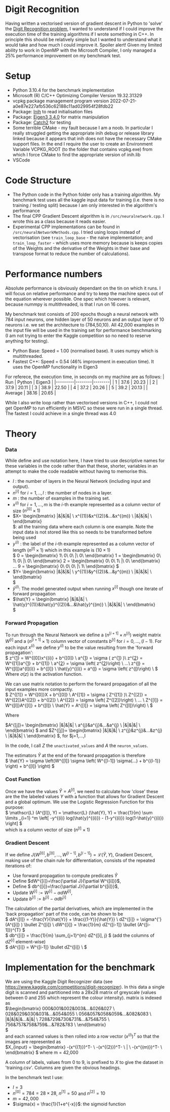 # Digit Recognition
 Having written a vectorised version of gradient descent in Python to 'solve' the [Digit Recognition problem](https://www.kaggle.com/competitions/digit-recognizer), I wanted to understand if I could improve the execution time of the training algorithms if I wrote something in C++. In principle this should be relatively simple but I wanted to understand what it would take and how much I could improve it. Spoiler alert! Given my limited ability to work in OpenMP with the Microsoft Compiler, I only managed a 25% performance improvement on my benchmark test. 

 # Setup
 - Python 3.10.4 for the benchmark implementation
 - Microsoft (R) C/C++ Optimizing Compiler Version 19.32.31329
 - vcpkg package management program version 2022-07-21-a0e87e227afb536c62188c11ad029954f28fdb22
 - Package: [Inih](https://github.com/benhoyt/inih) to read initialisation files
 - Package: [Eigen3 3.4.0](https://eigen.tuxfamily.org/) for matrix manipulation
 - Package: [Catch2](https://github.com/catchorg/Catch2) for testing
 - Some terrible CMake - my fault because I am a noob. In particular I really struggled getting the appropriate inih debug or release library linked because it appears that inih does not have the necessary CMake support files. In the end I require the user to create an Environment Variable VCPKG_ROOT (to the folder that contains vcpkg.exe) from which I force CMake to find the appropriate version of inih.lib
 - VSCode

# Code Structure
- The Python code in the Python folder only has a training algorithm. My benchmark test uses all the kaggle input data for training (i.e. there is no training / testing split) because I am only interested in the algorithm's performance
- The final CPP Gradient Descent algorithm is in `/src/neuralnetwork.cpp`. I wrote this as a class because it reads easier. 
- Experimental CPP implementations can be found in `/src/neuralNetworkMethods.cpp`. I tried using loops instead of vectorisation (see `train_loop_base` - the naive implementation; and `train_loop_faster` - which uses more memory because is keeps copies of the Weights and the derivative of the Weights in their base and transpose format to reduce the number of calculations). 

# Performance numbers
Absolute performance is obviously dependant on the tin on which it runs. I will focus on relative performance and try to keep the machine specs out of the equation wherever possible. One spec which however is relevant, because nummpy is multithreaded, is that I run on 16 cores.

My benchmark test consists of 200 epochs though a neural network with 784 input neurons, one hidden layer of 50 neurons and an output layer of 10 neurons i.e. we set the architecture to (784,50,10). All 42,000 examples in the input file will be used in the training set for performance benchmarking (I am not trying to enter the Kaggle competition so no need to reserve anything for testing).

- Python Base: Speed = 1.00 (normalised base). It uses numpy which is multithreaded. 
- Fastest C++: Speed = 0.54 (46% improvement in execution time). It uses the OpenMP functionality in Eigen3

For referece, the execution time, in seconds on my machine are as follows:
| Run     | Python | Eigen3 |
|---------|--------|--------|
| 1       | 37.6   | 20.23  |
| 2       | 37.9   | 20.11  |
| 3       | 38.9   | 22.50  |
| 4       | 37.2   | 20.26  |
| 5       | 39.2   | 20.13  |
| Average | 38.16  | 20.65  |

While I also write loop rather than vectorised versions in C++, I could not get OpenMP to run efficiently in MSVC so these were run in a single thread. The fastest I could achieve in a single thread was 4.0


# Theory
<h3>Data</h3>
While define and use notation here, I have tried to use descriptive names for these variables in the code rather than that these, shorter, variables in an attempt to make the code readable without having to memorise this.

- $l$ : the number of layers in the Neural Network (including input and output). 
- $n^{[i]}$ for $i=1,..,l$ : the number of nodes in a layer. 
- $m$ : the number of examples in the training set. 
- $x^{(i)}$ for $i=1,...,m$ is the $i$-th example represented as a column vector of size $(n^{[0]} \times 1)$
- $X=
\begin{bmatrix}
|&|&|&| \\
x^{(1)}&x^{(2)}&...&x^{(m)} \\
|&|&|&| \\
\end{bmatrix}   
$: all the training data where each column is one example. Note the input data is not stored like this so needs to be transformed before being used
- $y^{(i)}$ : the label of the $i$-th example represented as a column vector of length $(n^{[l]} \times 1)$ which in this example is $(10 \times 1)$  
$
0 = 
\begin{bmatrix} 
1\\
0\\
0\\
|\\
0\\
\end{bmatrix}
1 = 
\begin{bmatrix} 
0\\
1\\
0\\
|\\
0\\
\end{bmatrix}
2 = 
\begin{bmatrix} 
0\\
0\\
1\\
|\\
0\\
\end{bmatrix}
... 
9 = 
\begin{bmatrix} 
0\\
0\\
0\\
|\\
1\\
\end{bmatrix}
$  
- $Y= \begin{bmatrix}
|&|&|&| \\
y^{(1)}&y^{(2)}&...&y^{(m)} \\
|&|&|&| \\
\end{bmatrix}  
$
- $\hat{y}^{(i)}$: The model generated output when running $x^{[i]}$ though one iterate of forward propagation
- $\hat{Y} = \begin{bmatrix}
|&|&|&| \\
\hat{y}^{(1)}&\hat{y}^{(2)}&...&\hat{y}^{(m)} \\
|&|&|&| \\
\end{bmatrix}  
$

<h3>Forward Propagation</h3>

To run through the Neural Network we define a $(n^{[i+1]} \times n^{[i]})$ weight matrix $W^{[i]}$ and a $(n^{[i+1]} \times 1)$ column vector of constants $b^{[i]}$ for $i=0,...,(l-1)$. For each input $x^{(i)}$ we define $y^{(i)}$ to be the value resulting from the 'forward propagation':  
$
z^{[1](i)} = W^{[0]}x^{(i)} + b^{[0]} \\
a^{[1](i)} = \sigma ( z^{[1](i)} )\\
z^{[2](i)} = W^{[1]}a^{[1](i)} + b^{[1]} \\
a^{[2](i)} = \sigma \left( z^{[2](i)}\right) \\
...\\
z^{[l](i)} = W^{[l]}a^{l](i)} + b^{[l]} \\
\hat{y}^{(i)} = a^{[l](i)} = \sigma \left( z^{[l](i)}\right) \\
$    
Where $\sigma(z)$ is the activation function.  

We can use matrix notation to perform the forward propagation of all the input examples more compactly.  
$
Z^{[1]} = W^{[0]}X + b^{[0]} \\
A^{[1]} = \sigma ( Z^{[1]} )\\
Z^{[2]} = W^{[2]}A^{[2]} + b^{[2]} \\
A^{[2]} = \sigma \left( Z^{[2]}\right) \\
... \\
Z^{[l]} = W^{[l]}A^{[l]} + b^{[l]} \\
\hat{Y} = A^{[l]} = \sigma \left( Z^{[l]}\right) \\
$

Where 

$A^{[j]}=
\begin{bmatrix}
|&|&|&| \\
a^{[j](1)}&a^{[j](2)}&...&a^{[j](m)} \\
|&|&|&| \\
\end{bmatrix}
$ 
and 
$Z^{[j]}=
\begin{bmatrix}
|&|&|&| \\
z^{[j](1)}&z^{[j](2)}&...&z^{[j](m)} \\
|&|&|&| \\
\end{bmatrix}
$, for $j=1,...,l

In the code, I call $Z$ the `unactivated_values` and $A$ the `neuron_values`.  

The estimators $\hat{Y}$ at the end of the forward propagation is therefore  
$
\hat{Y} = \sigma \left(W^{[l]} \sigma \left( W^{[l-1]}  \sigma(...)   +   b^{{l-1}} \right)    + b^{[l]} \right)
$  

<h3>Cost Function</h3>

Once we have the values $\hat{Y} = A^{[l]}$, we need to calculate how 'close' these are the the labeled values $Y$ with a function that allows for Gradient Descent and a global optimum. We use the Logistic Regression Function for this purpose:   
$
\mathscr{L} (A^{[l]}, Y) = \mathscr{L} (\hat{Y}, Y) =  \frac{1}{m} \sum \limits _{i=1} ^m \left[ -y^{(i)} log(\hat{y}^{(i)}) - (1-y^{(i)}) log(1-\hat{y}^{(i)}) \right]
$  
which is a column vector of size $(n^{[l]} \times 1)$  

<h3>Gradient Descent</h3>

If we define $J(W^{[0]}, b^{[0]}, ... ,W^{[l-1]}, b^{[l-1]}) = \mathscr{L} (\hat{Y}, Y)$, Gradient Descent, making use of the chain rule for differentiation, consists of the repeated iterations of:  
- Use forward propagation to compute predicates $\hat{Y}$    
- Define $dW^{[i]}=\frac{\partial J}{\partial W^{[i]}}$,  
- Define $ db^{[i]}=\frac{\partial J}{\partial b^{[i]}}$,  
- Update $W^{[i]} := W^{[i]} - \alpha dW^{[i]}$,  
- Update $b^{[i]} := b^{[i]} - \alpha db^{[i]}$  

The calculation of the partial derivatives, which are implemented in the 'back propagation' part of the code, can be shown to be  
$
dA^{[l]} = -\frac{Y}{\hat{Y}} + \frac{(1-Y)}{\hat{Y}} \\ 
dZ^{[i]} = \sigma^{'} (A^{[i]} ) \bullet Z^{[i]} \\
dW^{[i]} = \frac{1}{m} dZ^{[i-1]} \bullet (A^{[i-1]})^{T} 
$  
$
db^{[i]} = \frac{1}{m} \sum_{j=1}^{m} dZ^{[i], j} $ (add the columns of $dZ^{[i]}$ element-wise)   
$
dA^{[i]} = W^{[i-1]} \bullet dZ^{[i]} \\
$

# Implementation for the benchmark
We are using the Kaggle Digit Recognizer data (see https://www.kaggle.com/competitions/digit-recognizer). In this data a single digit is scanned and partitioned into a 28x28 matrix of greyscale (values between 0 and 255 which represent the colour intensity). matrix is indexed as   
$\begin{bmatrix}
000&001&002&003&...&026&027 \\
028&029&030&031&...&054&055 \\
056&057&058&059&...&082&083 \\
 |&|&|&|&...&|&| \\
728&729&730&731&...&754&755 \\
756&757&758&759&...&782&783 \\
\end{bmatrix}   
$   
and each scanned values is then rolled into a row vector $(x^{(i)})^T$ so that the images are represented as   
$X_{input} = \begin{bmatrix}
-(x^{(1)})^T- \\
-(x^{(2)})^T- \\
| \\
-(x^{(m)})^T- \\
\end{bmatrix}
$
where m = 42,000   

A column of labels, values from 0 to 9, is prefixed to $X$ to give the dataset in 'training.csv'. Columns are given the obvious headings.

In the benchmark test I use:
- $l=3$
- $n^{[0]}=784=28 \times 28$, $n^{[1]}=50$ and $n^{[2]}=10$
- $m=42,000$
- $\sigma(x) = \frac{1}{1+e^{-x}}$: the sigmoid function



